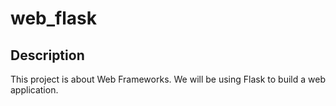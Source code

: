 # web_flask

## Description
This project is about Web Frameworks. We will be using Flask to build a web application.
